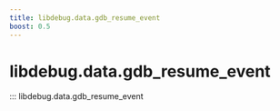```yaml
---
title: libdebug.data.gdb_resume_event
boost: 0.5
---
```

# libdebug.data.gdb_resume_event
::: libdebug.data.gdb_resume_event
